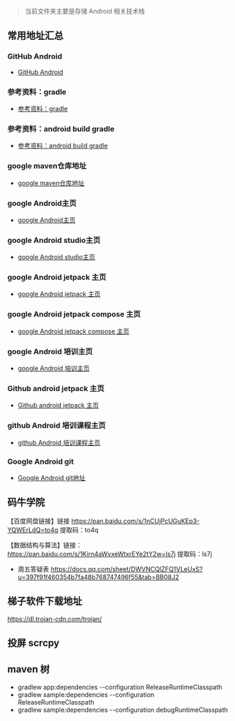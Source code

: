 > 当前文件夹主要是存储 Android 相关技术栈
## 常用地址汇总
### GitHub Android
* [GitHub Android ](https://github.com/android)
### 参考资料：gradle
* [参考资料：gradle](https://gradle.org/)
### 参考资料：android build gradle
* [参考资料：android build gradle](https://developer.android.com/studio/releases/gradle-plugin?hl=zh-cn)
### google maven仓库地址
* [google maven仓库地址](https://maven.google.com/web/index.html?)
### google Android主页
* [google Android主页](https://developer.android.com/)
### google Android studio主页
* [google Android studio主页](https://developer.android.com/studio)
### google Android jetpack 主页
* [google Android jetpack 主页](https://developer.android.com/jetpack)
### google Android jetpack compose 主页
* [google Android jetpack compose 主页](https://developer.android.com/jetpack/compose)
### google Android 培训主页
* [google Android 培训主页](https://developer.android.com/courses)
### Github android jetpack 主页
* [Github android jetpack 主页](https://github.com/androidx)
### github Android 培训课程主页
* [github Android 培训课程主页](https://github.com/google-developer-training)
### Google Android git 
* [Google Android git地址](https://android.googlesource.com/)

## 码牛学院
【百度网盘链接】链接 https://pan.baidu.com/s/1nCUjPcUGuKEp3-YQWErLdQ=to4q 提取码：to4q 

【数据结构与算法】链接：https://pan.baidu.com/s/1Kirn4aWvxeWtxrEYe2tY2w=ls7j 提取码：ls7j
* 周五答疑表 https://docs.qq.com/sheet/DWVNCQlZFQ1VLeUxS?u=397f91f460354b7fa48b768747496f55&tab=BB08J2
## 梯子软件下载地址
https://dl.trojan-cdn.com/trojan/ 
## 投屏 scrcpy
## maven 树
* gradlew app:dependencies --configuration ReleaseRuntimeClasspath
* gradlew sample:dependencies --configuration ReleaseRuntimeClasspath
* gradlew sample:dependencies --configuration debugRuntimeClasspath